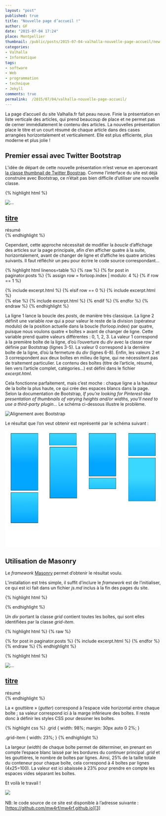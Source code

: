 ```yaml
---
layout: "post"
published: true
title: "Nouvelle page d’accueil !"
author: GF
date: "2015-07-04 17:24"
place: Montpellier
thumbnail: /public/posts/2015-07-04-valhalla-nouvelle-page-accueil/new-valhalla.png
categories:
- Valhalla
- Informatique
tags:
- software
- Web
- programmation
- technique
- Jekyll
comments: true
permalink:  /2015/07/04/valhalla-nouvelle-page-accueil/
---
```


La page d’accueil du site Valhalla.fr fait peau neuve. Finie la présentation en liste verticale des articles, qui prend beaucoup de place et ne permet pas de cerner immédiatement le contenu des articles. La nouvelles présentation place le titre et un court résumé de chaque article dans des cases arrangées horizontalement et verticalement. Elle est plus efficiente, plus moderne et plus jolie !

## Premier essai avec Twitter Bootstrap

L’idée de départ de cette nouvelle présentation m’est venue en apercevant [la classe thumbnail de Twitter Boostrap][1]. Comme l’interface du site est déjà construire avec Bootstrap, ce n’était pas bien difficile d’utiliser une nouvelle classe.

{% highlight html %}
<div class="thumbnail">
    <img src="..." alt="...">
    <div class="caption">
        <h2><a href="...">titre</a></h2>
        résumé
    </div>
</div>
{% endhighlight %}

Cependant, cette approche nécessitait de modifier la _boucle_ d’affichage des articles sur la page principale, afin d’en afficher quatre à la suite, horizontalement, avant de changer de ligne et d’affiche les quatre articles suivants. Il faut réfléchir un peu pour écrire le code source correspondant…

{% highlight html linenos=table %}
{% raw %}
{% for post in paginator.posts %}
{% assign row = forloop.index | modulo: 4 %}
{% if row == 1 %}
    <div class="row">
        {% include excerpt.html %}
{% elsif row == 0 %}
        {% include excerpt.html %}
    </div>
{% else %}
        {% include excerpt.html %}
{% endif %}
{% endfor %}
{% endraw %}
{% endhighlight %}

La ligne 1 lance la boucle des _posts_, de manière très classique. La ligne 2 définit une variable _row_ qui a pour valeur le reste de la division (opérateur modulo) de la position actuelle dans la boucle (forloop.index) par quatre, puisque nous voulons quatre « boîtes » avant de changer de ligne. Cette variable prend quatre valeurs différentes : 0, 1, 2, 3. La valeur 1 correspond à la première boîte de la ligne, d’où l’ouverture du _div_ avec la classe _row_ définie par Bootstrap (lignes 3-5). La valeur 0 correspond à la dernière boîte de la ligne, d’où la fermeture du _div_ (lignes 6-8). Enfin, les valeurs 2 et 3 correspondent aux deux boîtes en milieu de ligne, qui ne nécessitent pas de traitement particulier. Le contenu des boîtes (titre de l’article, résumé, lien vers l’article complet, catégories…) est défini dans le fichier _excerpt.html_.

Cela fonctionne parfaitement, mais c’est moche : chaque ligne a la hauteur de la boîte la plus haute, ce qui crée des espaces blancs dans la page. Selon la documentation de Bootstrap,  _If you're looking for Pinterest-like presentation of thumbnails of varying heights and/or widths, you'll need to use a third-party plugin…_ Le schéma ci-dessous illustre le problème.

![][image-1]

Le résultat que l’on veut obtenir est représenté par le schéma suivant :

![Alignement avec Masonry][image-2]

## Utilisation de Masonry

Le _framework_ [Masonry][2] permet d’obtenir le résultat voulu.

L’installation est très simple, il suffit d’inclure le _framework_ est de l’initialiser, ce qui est ici fait dans un fichier _js.md_ inclus à la fin des pages du site.

{% highlight html %}
<script src="{{ "/assets/masonry.min.js" | prepend: site.baseurl }}" type="text/javascript" charset="utf-8"></script>
<script type="text/javascript">
	// Initialize Masonry
	$('.grid').masonry({
		itemSelector: '.grid-item',
		columnWidth: '.grid-item',
		gutter: parseInt($('.grid-item').css('marginBottom'))
	});
</script>
{% endhighlight %}

Un _div_ portant la classe _grid_ contient toutes les boîtes, qui sont elles identifiées par la classe _grid-item_.

{% highlight html %}
{% raw %}
<div class="grid">
  {% for post in paginator.posts %}
	{% include excerpt.html %}
  {% endfor %}
  </div>
{% endraw %}
{% endhighlight %}

{% highlight html %}
<div class="grid-item thumbnail">
    <img src="..." alt="...">
    <div class="caption">
        <h2><a href="...">titre</a></h2>
        résumé
    </div>
</div>
{% endhighlight %}

La « gouttière » (_gutter_) correspond à l’espace vide horizontal entre chaque boîte ; sa valeur correspond ici à la marge inférieure des boîtes. Il reste donc à définir les styles CSS pour dessiner les boîtes.

{% highlight css %}
.grid {
	width: 98%;
	margin: 30px auto 0 2%;
}

.grid-item {
	width: 23%;
}
{% endhighlight %}

La largeur (_width_) de chaque boîte permet de déterminer, en prenant en compte l’espace blanc laissé par les bordures du continuer principal _.grid_ et les gouttières, le nombre de boîtes par lignes. Ainsi, 25% de la taille totale du conteneur pour chaque boîte, cela correspond à 4 boîtes par lignes (4x25=100). La valeur est ici abaissée à 23% pour prendre en compte les espaces vides séparant les boîtes.

Et voilà le travail !

![][image-3]

NB: le code source de ce site est disponible à l’adresse suivante : [https://github.com/mw4rf/mw4rf.github.io][3]

[1]:	http://getbootstrap.com/components/#thumbnails
[2]:	http://masonry.desandro.com/
[3]:	https://github.com/mw4rf/mw4rf.github.io

[image-1]:	/public/posts/2015-07-04-valhalla-nouvelle-page-accueil/thumbnails1.png "Alignement avec Bootstrap"
[image-2]:	/public/posts/2015-07-04-valhalla-nouvelle-page-accueil/thumbnails2.png
[image-3]:	/public/posts/2015-07-04-valhalla-nouvelle-page-accueil/new-valhalla.png